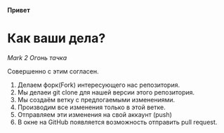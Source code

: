 **Привет**

# Как ваши дела?

_Mark 2 Огонь тачка_

Совершенно с этим согласен.

1. Делаем форк(Fork) интересующего нас репозитория.
2. Мы делаеи git clone для нашей версии этого репозитория.
3. Мы создаём ветку с предлогаемыми изменениями.
4. Производим все изменения только в этой ветке.
5. Отправляем эти изменения на свой аккаунт (push)
6. В окне на GitHub появляется возможность отправить pull request.
 
 